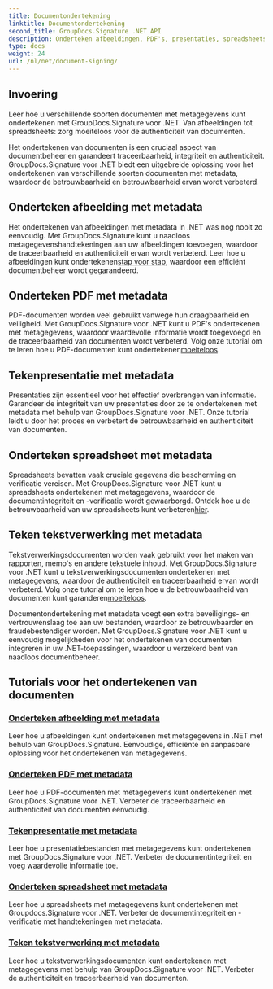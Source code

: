 ```yaml
---
title: Documentondertekening
linktitle: Documentondertekening
second_title: GroupDocs.Signature .NET API
description: Onderteken afbeeldingen, PDF's, presentaties, spreadsheets en Word-documenten met metadata met behulp van GroupDocs.Signature .NET. Verbeter de authenticiteit en integriteit van documenten.
type: docs
weight: 24
url: /nl/net/document-signing/
---
```

## Invoering

Leer hoe u verschillende soorten documenten met metagegevens kunt ondertekenen met GroupDocs.Signature voor .NET. Van afbeeldingen tot spreadsheets: zorg moeiteloos voor de authenticiteit van documenten.

Het ondertekenen van documenten is een cruciaal aspect van documentbeheer en garandeert traceerbaarheid, integriteit en authenticiteit. GroupDocs.Signature voor .NET biedt een uitgebreide oplossing voor het ondertekenen van verschillende soorten documenten met metadata, waardoor de betrouwbaarheid en betrouwbaarheid ervan wordt verbeterd.

## Onderteken afbeelding met metadata
Het ondertekenen van afbeeldingen met metadata in .NET was nog nooit zo eenvoudig. Met GroupDocs.Signature kunt u naadloos metagegevenshandtekeningen aan uw afbeeldingen toevoegen, waardoor de traceerbaarheid en authenticiteit ervan wordt verbeterd. Leer hoe u afbeeldingen kunt ondertekenen[stap voor stap](./sign-image-with-metadata/), waardoor een efficiënt documentbeheer wordt gegarandeerd.

## Onderteken PDF met metadata
 PDF-documenten worden veel gebruikt vanwege hun draagbaarheid en veiligheid. Met GroupDocs.Signature voor .NET kunt u PDF's ondertekenen met metagegevens, waardoor waardevolle informatie wordt toegevoegd en de traceerbaarheid van documenten wordt verbeterd. Volg onze tutorial om te leren hoe u PDF-documenten kunt ondertekenen[moeiteloos](./sign-pdf-with-metadata/).

## Tekenpresentatie met metadata
Presentaties zijn essentieel voor het effectief overbrengen van informatie. Garandeer de integriteit van uw presentaties door ze te ondertekenen met metadata met behulp van GroupDocs.Signature voor .NET. Onze tutorial leidt u door het proces en verbetert de betrouwbaarheid en authenticiteit van documenten.

## Onderteken spreadsheet met metadata
Spreadsheets bevatten vaak cruciale gegevens die bescherming en verificatie vereisen. Met GroupDocs.Signature voor .NET kunt u spreadsheets ondertekenen met metagegevens, waardoor de documentintegriteit en -verificatie wordt gewaarborgd. Ontdek hoe u de betrouwbaarheid van uw spreadsheets kunt verbeteren[hier](./sign-spreadsheet-with-metadata/).

## Teken tekstverwerking met metadata
 Tekstverwerkingsdocumenten worden vaak gebruikt voor het maken van rapporten, memo's en andere tekstuele inhoud. Met GroupDocs.Signature voor .NET kunt u tekstverwerkingsdocumenten ondertekenen met metagegevens, waardoor de authenticiteit en traceerbaarheid ervan wordt verbeterd. Volg onze tutorial om te leren hoe u de betrouwbaarheid van documenten kunt garanderen[moeiteloos](./sign-word-processing-with-metadata/).

Documentondertekening met metadata voegt een extra beveiligings- en vertrouwenslaag toe aan uw bestanden, waardoor ze betrouwbaarder en fraudebestendiger worden. Met GroupDocs.Signature voor .NET kunt u eenvoudig mogelijkheden voor het ondertekenen van documenten integreren in uw .NET-toepassingen, waardoor u verzekerd bent van naadloos documentbeheer.

## Tutorials voor het ondertekenen van documenten
### [Onderteken afbeelding met metadata](./sign-image-with-metadata/)
Leer hoe u afbeeldingen kunt ondertekenen met metagegevens in .NET met behulp van GroupDocs.Signature. Eenvoudige, efficiënte en aanpasbare oplossing voor het ondertekenen van metagegevens.
### [Onderteken PDF met metadata](./sign-pdf-with-metadata/)
Leer hoe u PDF-documenten met metagegevens kunt ondertekenen met GroupDocs.Signature voor .NET. Verbeter de traceerbaarheid en authenticiteit van documenten eenvoudig.
### [Tekenpresentatie met metadata](./sign-presentation-with-metadata/)
Leer hoe u presentatiebestanden met metagegevens kunt ondertekenen met GroupDocs.Signature voor .NET. Verbeter de documentintegriteit en voeg waardevolle informatie toe.
### [Onderteken spreadsheet met metadata](./sign-spreadsheet-with-metadata/)
Leer hoe u spreadsheets met metagegevens kunt ondertekenen met Groupdocs.Signature voor .NET. Verbeter de documentintegriteit en -verificatie met handtekeningen met metadata.
### [Teken tekstverwerking met metadata](./sign-word-processing-with-metadata/)
Leer hoe u tekstverwerkingsdocumenten kunt ondertekenen met metagegevens met behulp van GroupDocs.Signature voor .NET. Verbeter de authenticiteit en traceerbaarheid van documenten.